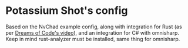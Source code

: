 # Potassium Shot's config

Based on the NvChad example config, along with integration for Rust (as per [Dreams of Code's video](https://www.youtube.com/watch?v=Mtgo-nP_r8Y)), and an integration for C# with omnisharp. Keep in mind rust-analyzer must be installed, same thing for omnisharp.

